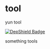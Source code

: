 # tool
yun tool

[![DepShield Badge](https://depshield.sonatype.org/badges/yunkuangao/tool/depshield.svg)](https://depshield.github.io)

something tools
